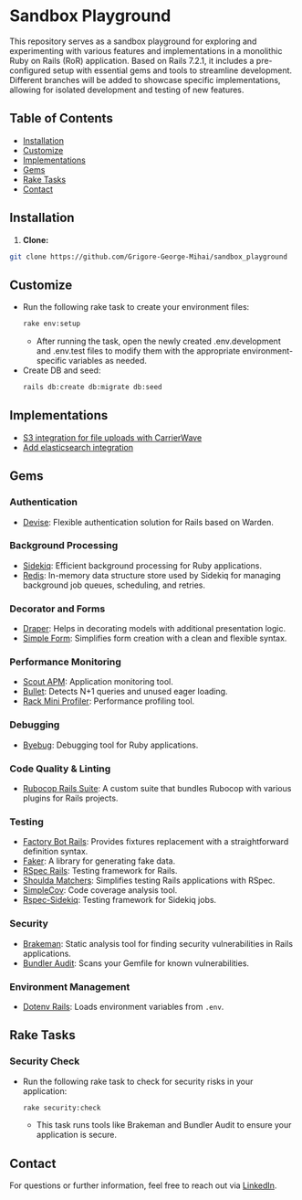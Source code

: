 # Sandbox Playground

This repository serves as a sandbox playground for exploring and experimenting with various features and implementations in a monolithic Ruby on Rails (RoR) application. 
Based on Rails 7.2.1, it includes a pre-configured setup with essential gems and tools to streamline development. 
Different branches will be added to showcase specific implementations, allowing for isolated development and testing of new features.

## Table of Contents

- [Installation](#installation)
- [Customize](#customize)
- [Implementations](#implementations)
- [Gems](#gems)
- [Rake Tasks](#rake-tasks)
- [Contact](#contact)

## Installation

1. **Clone:**

```bash
git clone https://github.com/Grigore-George-Mihai/sandbox_playground
```

## Customize

- Run the following rake task to create your environment files:
    ```bash
    rake env:setup
    ````
    - After running the task, open the newly created .env.development and .env.test files to modify them with the appropriate environment-specific variables as needed.
- Create DB and seed:
    ```bash
    rails db:create db:migrate db:seed
    ````

## Implementations

- [S3 integration for file uploads with CarrierWave](https://github.com/Grigore-George-Mihai/sandbox_playground/pull/1)
- [Add elasticsearch integration](https://github.com/Grigore-George-Mihai/sandbox_playground/pull/2)

## Gems

### Authentication
- [Devise](https://github.com/heartcombo/devise): Flexible authentication solution for Rails based on Warden.

### Background Processing
- [Sidekiq](https://github.com/mperham/sidekiq): Efficient background processing for Ruby applications.
- [Redis](https://github.com/redis/redis-rb): In-memory data structure store used by Sidekiq for managing background job queues, scheduling, and retries.

### Decorator and Forms
- [Draper](https://github.com/drapergem/draper): Helps in decorating models with additional presentation logic.
- [Simple Form](https://github.com/heartcombo/simple_form): Simplifies form creation with a clean and flexible syntax.

### Performance Monitoring
- [Scout APM](https://github.com/scoutapp/scout_apm_ruby): Application monitoring tool.
- [Bullet](https://github.com/flyerhzm/bullet): Detects N+1 queries and unused eager loading.
- [Rack Mini Profiler](https://github.com/MiniProfiler/rack-mini-profiler): Performance profiling tool.

### Debugging
- [Byebug](https://github.com/deivid-rodriguez/byebug): Debugging tool for Ruby applications.

### Code Quality & Linting
- [Rubocop Rails Suite](https://github.com/Grigore-George-Mihai/rubocop-rails-suite): A custom suite that bundles Rubocop with various plugins for Rails projects.

### Testing
- [Factory Bot Rails](https://github.com/thoughtbot/factory_bot_rails): Provides fixtures replacement with a straightforward definition syntax.
- [Faker](https://github.com/faker-ruby/faker): A library for generating fake data.
- [RSpec Rails](https://github.com/rspec/rspec-rails): Testing framework for Rails.
- [Shoulda Matchers](https://github.com/thoughtbot/shoulda-matchers): Simplifies testing Rails applications with RSpec.
- [SimpleCov](https://github.com/simplecov-ruby/simplecov): Code coverage analysis tool.
- [Rspec-Sidekiq](https://github.com/philostler/rspec-sidekiq): Testing framework for Sidekiq jobs.

### Security
- [Brakeman](https://github.com/presidentbeef/brakeman): Static analysis tool for finding security vulnerabilities in Rails applications.
- [Bundler Audit](https://github.com/rubysec/bundler-audit): Scans your Gemfile for known vulnerabilities.

### Environment Management
- [Dotenv Rails](https://github.com/bkeepers/dotenv): Loads environment variables from `.env`.

## Rake Tasks

### Security Check
- Run the following rake task to check for security risks in your application:

    ```bash
    rake security:check
    ```

    - This task runs tools like Brakeman and Bundler Audit to ensure your application is secure.

## Contact

For questions or further information, feel free to reach out via [LinkedIn](https://www.linkedin.com/in/grigore-george-mihai-73981b86/).
